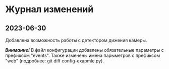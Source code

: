 # Журнал изменений

## 2023-06-30

Добавлена возможность работы с детектором дижения камеры.

***Внимание!***
В файл конфигурации добавлены обязательные параметры с префиксом "events".
Также изменены имена парыметров с префиксом "web" (подробнее: git diff config-exapmle.py).
